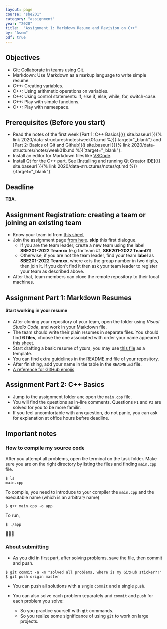 ```yaml
---
layout: page
course: "sbe201"
category: "assignment"
year: "2020"
title:  "Assignment 1: Markdown Resume and Revision on C++"
by: "Asem"
pdf: true
---
```



## Objectives

* Git: Collaborate in teams using Git.
* Markdown: Use Markdown as a markup language to write simple resume.
* C++: Creating variables.
* C++: Using arithmetic operations on variables.
* C++: Using control statements: If, else if, else, while, for, switch-case.
* C++: Play with simple functions.
* C++: Play with namespace.

## Prerequisites (Before you start)

* Read the notes of the first week [Part 1: C++ Basics]({{ site.baseurl }}{% link 2020/data-structures/notes/week01a.md %}){:target="_blank"} and [Part 2: Basics of Git and Github]({{ site.baseurl }}{% link 2020/data-structures/notes/week01b.md %}){:target="_blank"}.
* Install an editor for Markdown files like [VSCode](https://code.visualstudio.com/download).
* Install Qt for the C++ part. See [Installing and running Qt Creator IDE]({{ site.baseurl }}{% link 2020/data-structures/notes/qt.md %}){:target="_blank"}

## Deadline

**TBA**.

## Assignment Registration: creating a team or joining an existing team

* Know your team id from [this sheet](TBA).
* Join the assignment page [from here](TBA). **skip** this first dialogue.
    * If you are the team leader, create a new team using the label **SBE201-2022 Teamxx** (e.g for team \#1, **SBE201-2022 Team01**).
    * Otherwise, if you are not the team leader, find your team **label** as **SBE201-2022 Teamxx**, where `xx` is the group number in two digits, then join it. If you don't find it then ask your team leader to register your team as described above.
* After that, team members can clone the remote repository to their local machines.

## Assignment Part 1: Markdown Resumes

#### Start working in your resume

* After cloning your repository of your team, open the folder using *Visual Studio Code*, and work in your Markdown file.
* The team should write their plain resumes in separate files. You should find **6 files**, choose the one associated with order your name appeared [this sheet](TBA).
* Start drafting a basic resume of yours, you may use [this file](/2020/data-structures/assignments/resumes/asem) as a template.
* You can find extra guidelines in the README.md file of your repository.
* After finishing, add your name in the table in the `README.md` file.
* [A reference for GitHub emojis](https://gist.github.com/rxaviers/7360908)

## Assignment Part 2: C++ Basics

* Jump to the assignment folder and open the `main.cpp` file.
* You will find the questions as in-line comments. Questions `P1` and `P3` are solved for you to be more familir.
* If you feel uncomfortable with any question, do not panic, you can ask for explanation at office hours before deadline.

## Important notes

### How to compile my source code

After you attempt all problems, open the terminal on the task folder. Make sure you are on the right directory by listing the files and finding `main.cpp` file.

```terminal
$ ls
main.cpp
```

To compile, you need to introduce to your compiler the `main.cpp` and the executable name (which is an arbitrary name)

```terminal
$ g++ main.cpp -o app
```

To run,

```terminal
$ ./app
```

🎉🎉🎉

### About submitting

* As you did in first part, after solving problems, save the file, then commit and push.

```terminal
$ git commit -a -m "solved all problems, where is my GitHub sticker?!"
$ git push origin master
```

* You can push all solutions with a single `commit` and a single `push`.
* You can also solve each problem separately and `commit` and `push` for each problem you solve:

  * So you practice yourself with `git` commands.
  * So you realize some significance of using `git` to work on large projects.
